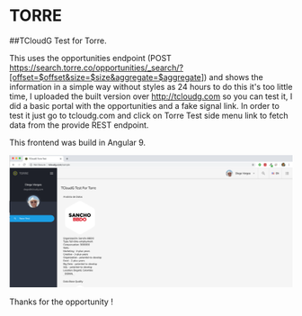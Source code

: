 # TORRE

##TCloudG Test for Torre.

This uses the opportunities endpoint (POST https://search.torre.co/opportunities/_search/?[offset=$offset&size=$size&aggregate=$aggregate]) and shows the information in a simple way without styles as 24 hours to do this it's too little time, I uploaded the built version over http://tcloudg.com so you can test it, I did a basic portal with the opportunities and a fake signal link. In order to test it just go to tcloudg.com and click on Torre Test side menu link to fetch data from the provide REST endpoint.

This frontend was build in Angular 9.

![Torre](https://raw.githubusercontent.com/darmandovargas/torre/master/torre.png)

Thanks for the opportunity !
